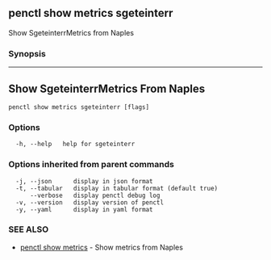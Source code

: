 ## penctl show metrics sgeteinterr

Show SgeteinterrMetrics from Naples

### Synopsis



---------------------------------
 Show SgeteinterrMetrics From Naples 
---------------------------------


```
penctl show metrics sgeteinterr [flags]
```

### Options

```
  -h, --help   help for sgeteinterr
```

### Options inherited from parent commands

```
  -j, --json      display in json format
  -t, --tabular   display in tabular format (default true)
      --verbose   display penctl debug log
  -v, --version   display version of penctl
  -y, --yaml      display in yaml format
```

### SEE ALSO
* [penctl show metrics](penctl_show_metrics.md)	 - Show metrics from Naples

